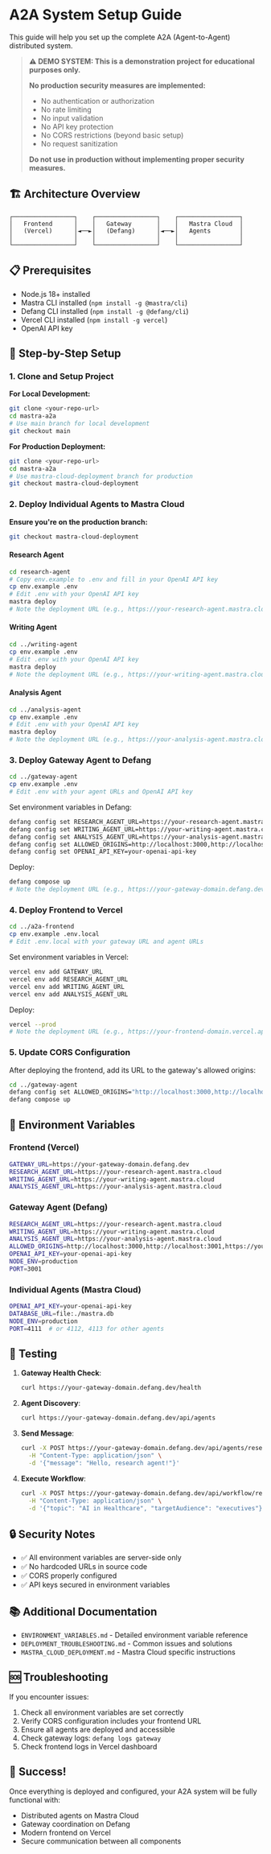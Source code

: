 # A2A System Setup Guide

This guide will help you set up the complete A2A (Agent-to-Agent) distributed system.

> **⚠️ DEMO SYSTEM: This is a demonstration project for educational purposes only.**
>
> **No production security measures are implemented:**
> - No authentication or authorization
> - No rate limiting
> - No input validation
> - No API key protection
> - No CORS restrictions (beyond basic setup)
> - No request sanitization
>
> **Do not use in production without implementing proper security measures.**

## 🏗️ Architecture Overview

```
┌─────────────────┐    ┌─────────────────┐    ┌─────────────────┐
│   Frontend      │    │   Gateway       │    │   Mastra Cloud  │
│   (Vercel)      │◄──►│   (Defang)      │◄──►│   Agents        │
│                 │    │                 │    │                 │
└─────────────────┘    └─────────────────┘    └─────────────────┘
```

## 📋 Prerequisites

- Node.js 18+ installed
- Mastra CLI installed (`npm install -g @mastra/cli`)
- Defang CLI installed (`npm install -g @defang/cli`)
- Vercel CLI installed (`npm install -g vercel`)
- OpenAI API key

## 🚀 Step-by-Step Setup

### 1. Clone and Setup Project

**For Local Development:**
```bash
git clone <your-repo-url>
cd mastra-a2a
# Use main branch for local development
git checkout main
```

**For Production Deployment:**
```bash
git clone <your-repo-url>
cd mastra-a2a
# Use mastra-cloud-deployment branch for production
git checkout mastra-cloud-deployment
```

### 2. Deploy Individual Agents to Mastra Cloud

**Ensure you're on the production branch:**
```bash
git checkout mastra-cloud-deployment
```

#### Research Agent
```bash
cd research-agent
# Copy env.example to .env and fill in your OpenAI API key
cp env.example .env
# Edit .env with your OpenAI API key
mastra deploy
# Note the deployment URL (e.g., https://your-research-agent.mastra.cloud)
```

#### Writing Agent
```bash
cd ../writing-agent
cp env.example .env
# Edit .env with your OpenAI API key
mastra deploy
# Note the deployment URL (e.g., https://your-writing-agent.mastra.cloud)
```

#### Analysis Agent
```bash
cd ../analysis-agent
cp env.example .env
# Edit .env with your OpenAI API key
mastra deploy
# Note the deployment URL (e.g., https://your-analysis-agent.mastra.cloud)
```

### 3. Deploy Gateway Agent to Defang

```bash
cd ../gateway-agent
cp env.example .env
# Edit .env with your agent URLs and OpenAI API key
```

Set environment variables in Defang:
```bash
defang config set RESEARCH_AGENT_URL=https://your-research-agent.mastra.cloud
defang config set WRITING_AGENT_URL=https://your-writing-agent.mastra.cloud
defang config set ANALYSIS_AGENT_URL=https://your-analysis-agent.mastra.cloud
defang config set ALLOWED_ORIGINS=http://localhost:3000,http://localhost:3001,https://your-frontend-domain.vercel.app
defang config set OPENAI_API_KEY=your-openai-api-key
```

Deploy:
```bash
defang compose up
# Note the deployment URL (e.g., https://your-gateway-domain.defang.dev)
```

### 4. Deploy Frontend to Vercel

```bash
cd ../a2a-frontend
cp env.example .env.local
# Edit .env.local with your gateway URL and agent URLs
```

Set environment variables in Vercel:
```bash
vercel env add GATEWAY_URL
vercel env add RESEARCH_AGENT_URL
vercel env add WRITING_AGENT_URL
vercel env add ANALYSIS_AGENT_URL
```

Deploy:
```bash
vercel --prod
# Note the deployment URL (e.g., https://your-frontend-domain.vercel.app)
```

### 5. Update CORS Configuration

After deploying the frontend, add its URL to the gateway's allowed origins:

```bash
cd ../gateway-agent
defang config set ALLOWED_ORIGINS="http://localhost:3000,http://localhost:3001,https://your-frontend-domain.vercel.app"
defang compose up
```

## 🔧 Environment Variables

### Frontend (Vercel)
```bash
GATEWAY_URL=https://your-gateway-domain.defang.dev
RESEARCH_AGENT_URL=https://your-research-agent.mastra.cloud
WRITING_AGENT_URL=https://your-writing-agent.mastra.cloud
ANALYSIS_AGENT_URL=https://your-analysis-agent.mastra.cloud
```

### Gateway Agent (Defang)
```bash
RESEARCH_AGENT_URL=https://your-research-agent.mastra.cloud
WRITING_AGENT_URL=https://your-writing-agent.mastra.cloud
ANALYSIS_AGENT_URL=https://your-analysis-agent.mastra.cloud
ALLOWED_ORIGINS=http://localhost:3000,http://localhost:3001,https://your-frontend-domain.vercel.app
OPENAI_API_KEY=your-openai-api-key
NODE_ENV=production
PORT=3001
```

### Individual Agents (Mastra Cloud)
```bash
OPENAI_API_KEY=your-openai-api-key
DATABASE_URL=file:./mastra.db
NODE_ENV=production
PORT=4111  # or 4112, 4113 for other agents
```

## 🧪 Testing

1. **Gateway Health Check**:
   ```bash
   curl https://your-gateway-domain.defang.dev/health
   ```

2. **Agent Discovery**:
   ```bash
   curl https://your-gateway-domain.defang.dev/api/agents
   ```

3. **Send Message**:
   ```bash
   curl -X POST https://your-gateway-domain.defang.dev/api/agents/researchAgent/message \
     -H "Content-Type: application/json" \
     -d '{"message": "Hello, research agent!"}'
   ```

4. **Execute Workflow**:
   ```bash
   curl -X POST https://your-gateway-domain.defang.dev/api/workflow/research-analysis-write \
     -H "Content-Type: application/json" \
     -d '{"topic": "AI in Healthcare", "targetAudience": "executives"}'
   ```

## 🔒 Security Notes

- ✅ All environment variables are server-side only
- ✅ No hardcoded URLs in source code
- ✅ CORS properly configured
- ✅ API keys secured in environment variables

## 📚 Additional Documentation

- `ENVIRONMENT_VARIABLES.md` - Detailed environment variable reference
- `DEPLOYMENT_TROUBLESHOOTING.md` - Common issues and solutions
- `MASTRA_CLOUD_DEPLOYMENT.md` - Mastra Cloud specific instructions

## 🆘 Troubleshooting

If you encounter issues:

1. Check all environment variables are set correctly
2. Verify CORS configuration includes your frontend URL
3. Ensure all agents are deployed and accessible
4. Check gateway logs: `defang logs gateway`
5. Check frontend logs in Vercel dashboard

## 🎉 Success!

Once everything is deployed and configured, your A2A system will be fully functional with:
- Distributed agents on Mastra Cloud
- Gateway coordination on Defang
- Modern frontend on Vercel
- Secure communication between all components
